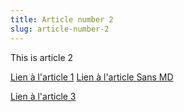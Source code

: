 ```yaml
---
title: Article number 2
slug: article-number-2
---
```


This is article 2

[Lien à l'article 1](/category1/article1.md)
[Lien à l'article Sans MD](/category1/article1)

[Lien à l'article 3](article3.md)
